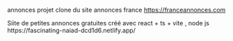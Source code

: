 annonces
projet clone du site annonces france https://franceannonces.com
<p>Siite de petites annonces gratuites créé avec react + ts + vite , node js  https://fascinating-naiad-dcd1d6.netlify.app/</p>

